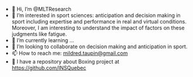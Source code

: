 - 👋 Hi, I’m @MLTResearch
- 👀 I’m interested in sport sciences: anticipation and decision making in sport including expertise and performance in real and virtual conditions. Moreover, I am interesting to understand the impact of factors on these judgments like fatigue.
- 🌱 I’m currently learning ...
- 💞️ I’m looking to collaborate on decision making and anticipation in sport.
- 📫 How to reach me: mildred.taupin@gmail.com
- 🥊 I have a repository about Boxing project at https://github.com/INSQuebec

<!---
MLTResearch/MLTResearch is a ✨ special ✨ repository because its `README.md` (this file) appears on your GitHub profile.
You can click the Preview link to take a look at your changes.
--->
